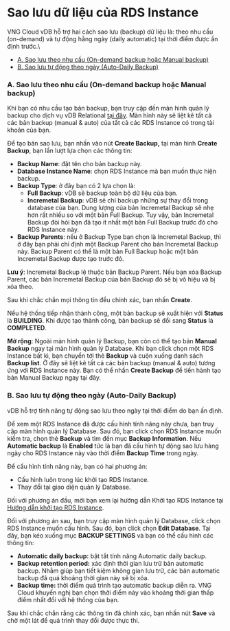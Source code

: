 # Sao lưu dữ liệu của RDS Instance

VNG Cloud vDB hỗ trợ hai cách sao lưu (backup) dữ liệu là: theo nhu cầu (on-demand) và tự động hằng ngày (daily automatic) tại thời điểm được ấn định trước.\


* [A. Sao lưu theo nhu cầu (On-demand backup hoặc Manual backup)](sao-luu-du-lieu-cua-rds-instance.md#saoluudulieucuardsinstance-a.saoluutheonhucau-on-demandbackuphoacmanualbackup)
* [B. Sao lưu tự động theo ngày (Auto-Daily Backup)](sao-luu-du-lieu-cua-rds-instance.md#saoluudulieucuardsinstance-b.saoluutudongtheongay-auto-dailybackup)

### A. Sao lưu theo nhu cầu (On-demand backup hoặc Manual backup) <a href="#saoluudulieucuardsinstance-a.saoluutheonhucau-on-demandbackuphoacmanualbackup" id="saoluudulieucuardsinstance-a.saoluutheonhucau-on-demandbackuphoacmanualbackup"></a>

Khi bạn có nhu cầu tạo bản backup, bạn truy cập đến màn hình quản lý backup cho dịch vụ vDB Relational [tại đây](https://vdb.console.vngcloud.vn/relational/backup). Màn hình này sẽ liệt kê tất cả các bản backup (manual & auto) của tất cả các RDS Instance có trong tài khoản của bạn.

Để tạo bản sao lưu, bạn nhấn vào nút **Create Backup,** tại màn hình **Create Backup**, bạn lần lượt lựa chọn các thông tin:

* **Backup Name**: đặt tên cho bản backup này.
* **Database Instance Name**: chọn RDS Instance mà bạn muốn thực hiện backup.
* **Backup Type**: ở đây bạn có 2 lựa chọn là:
  * **Full Backup**: vDB sẽ backup toàn bộ dữ liệu của bạn.
  * **Incremetal Backup**: vDB sẽ chỉ backup những sự thay đổi trong database của bạn. Dung lượng của bản Incremetal Backup sẽ nhẹ hơn rất nhiều so với một bản Full Backup. Tuy vậy, bản Incremetal Backup đòi hỏi bạn đã tạo ít nhất một bản Full Backup trước đó cho RDS Instance này.
* **Backup Parents**: nếu ở Backup Type bạn chọn là Incremetal Backup, thì ở đây bạn phải chỉ định một Backup Parent cho bản Incremetal Backup này. Backup Parent có thể là một bản Full Backup hoặc một bản Incremetal Backup được tạo trước đó.

**Lưu ý**: Incremetal Backup lệ thuộc bản Backup Parent. Nếu bạn xóa Backup Parent, các bản Incremetal Backup của bản Backup đó sẽ bị vô hiệu và bị xóa theo.

Sau khi chắc chắn mọi thông tin đều chính xác, bạn nhấn **Create**.

Nếu hệ thống tiếp nhận thành công, một bản backup sẽ xuất hiện với **Status** là **BUILDING**. Khi được tạo thành công, bản backup sẽ đổi sang **Status** là **COMPLETED**.

**Mở rộng**: Ngoài màn hình quản lý Backup, bạn còn có thể tạo bản **Manual Backup** ngay tại màn hình quản lý Database. Khi bạn click chọn một RDS Instance bất kì, bạn chuyển tới thẻ **Backup** và cuộn xuống danh sách **Backup list**. Ở đây sẽ liệt kê tất cả các bản backup (manual & auto) tương ứng với RDS Instance này. Bạn có thể nhấn **Create Backup** để tiến hành tạo bản Manual Backup ngay tại đây.

### **B. Sao lưu tự động theo ngày (Auto-Daily Backup)** <a href="#saoluudulieucuardsinstance-b.saoluutudongtheongay-auto-dailybackup" id="saoluudulieucuardsinstance-b.saoluutudongtheongay-auto-dailybackup"></a>

vDB hỗ trợ tính năng tự động sao lưu theo ngày tại thời điểm do bạn ấn định.

Để xem một RDS Instance đã được cấu hình tính năng này chưa, bạn truy cập màn hình quản lý Database. Sau đó, bạn click chọn RDS Instance muốn kiểm tra, chọn thẻ **Backup** và tìm đến mục **Backup Information**. Nếu **Automatic backup** là **Enabled** tức là bạn đã cấu hình tự động sao lưu hàng ngày cho RDS Instance này vào thời điểm **Backup Time** trong ngày.

Để cấu hình tính năng này, bạn có hai phương án:

* Cấu hình luôn trong lúc khởi tạo RDS Instance.
* Thay đổi tại giao diện quản lý Database.

Đối với phương án đầu, mời bạn xem lại hướng dẫn Khởi tạo RDS Instance tại [Hướng dẫn khởi tạo RDS Instance](khoi-tao-rds-instance.md).

Đối với phương án sau, bạn truy cập màn hình quản lý Database, click chọn RDS Instance muốn cấu hình. Sau đó, bạn click chọn **Edit Database**. Tại đây, bạn kéo xuống mục **BACKUP SETTINGS** và bạn có thể cấu hình các thông tin:

* **Automatic daily backup:** bật tắt tính năng Automatic daily backup.
* **Backup retention period:** xác định thời gian lưu trữ bản automatic backup. Nhằm giúp bạn tiết kiệm không gian lưu trữ, các bản automatic backup đã quá khoảng thời gian này sẽ bị xóa.
* **Backup time:** thời điểm quá trình tạo automatic backup diễn ra. VNG Cloud khuyến nghị bạn chọn thời điểm này vào khoảng thời gian thấp điểm nhất đối với hệ thống của bạn.

Sau khi chắc chắn rằng các thông tin đã chính xác, bạn nhấn nút **Save** và chờ một lát để quá trình thay đổi được thực thi.
